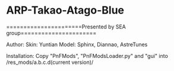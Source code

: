 # ARP-Takao-Atago-Blue
======================Presented by SEA group======================

Author: Skin: Yuntian
	Model: Sphinx, Diannao, AstreTunes

Installation: 
Copy "PnFMods", "PnFModsLoader.py" and "gui" into /res_mods/a.b.c.d(current version)/
